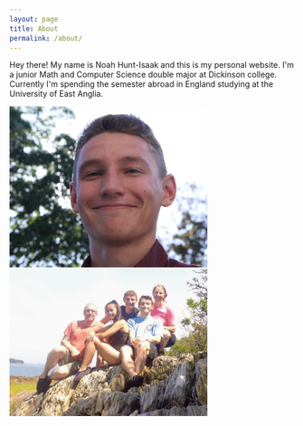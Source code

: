 ```yaml
---
layout: page
title: About
permalink: /about/
---
```


Hey there! My name is Noah Hunt-Isaak and this is my personal website. I'm a junior Math and Computer Science double major at Dickinson college. Currently I'm spending the semester abroad in England studying at the University of East Anglia.

<p float="left">
  <img src="/images/other/me_outside.JPG" width="350"/>
  <img src="/images/other/family.JPG" width="350"/>  
</p>
